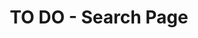 ---
title: TO DO - Search Page
tags: [dev, todo]
keywords: 
last_updated: July 10, 2018
summary: "All things to do on the Search Page"
sidebar: todo_sidebar
permalink: todo_search
toc: true
---